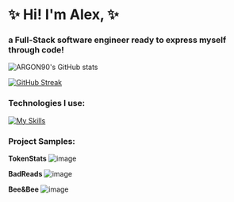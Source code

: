 # ✨ Hi! I'm Alex, ✨

### a Full-Stack software engineer ready to express myself through code!
![ARGON90's GitHub stats](https://github-readme-stats.vercel.app/api?username=ARGON90&theme=codeSTACKr&show_icons=true)

[![GitHub Streak](https://streak-stats.demolab.com/?user=ARGON90&&theme=dark)](https://git.io/streak-stats)




### Technologies I use: 
[![My Skills](https://skillicons.dev/icons?i=js,react,redux,python,flask,sqlite,html,css)](https://skillicons.dev)

### Project Samples:
**TokenStats**
![image](https://user-images.githubusercontent.com/54010874/195439369-b457f6b5-b390-4fc3-b4d7-6df47bacaffe.png)

**BadReads** 
![image](https://user-images.githubusercontent.com/54010874/195437945-36b02287-edaa-4afb-9581-8d9d6994f2db.png)

**Bee&Bee**
![image](https://user-images.githubusercontent.com/54010874/222512461-f75b3810-c73f-407a-aee8-f5a12118a909.png)

